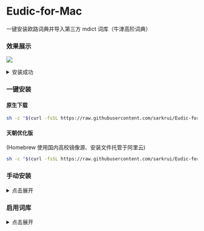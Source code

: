 # Eudic-for-Mac

一键安装欧路词典并导入第三方 mdict 词库（牛津高阶词典）

### 效果展示

![](https://i.imgur.com/zC1P0pt.gif)

<details>
  <summary>安装成功</summary>
  <img src="https://i.imgur.com/QUPZKPt.png" alt="image-20200818182209777" style="zoom:40%;" />
</details>


### 一键安装

#### 原生下载

```bash
sh -c "$(curl -fsSL https://raw.githubusercontent.com/sarkrui/Eudic-for-Mac/master/Eudic)"
```

#### 天朝优化版

(Homebrew 使用国内高校镜像源、安装文件托管于阿里云)

```bash
sh -c "$(curl -fsSL https://raw.githubusercontent.com/sarkrui/Eudic-for-Mac/master/Eudic_cn)"
```



### 手动安装

<details>
  <summary>点击展开</summary>

  1. 克隆库
  > git clone https://github.com/sarkrui/Eudic-for-Mac.git
2. 更改工作路径

  > cd Eudic-for-Mac
3. 执行脚本

  > chmod +x Eudic && ./Eudic
4. 添加第三方 mdict 词典
  - 下载 [牛津高阶 mdict 词库](https://github.com/sarkrui/Eudic-for-Mac/releases/download/1.0.1/Oxford_mdict.zip) 
  -  解压压缩包
  -  将 `mdict` 文件拖拽进欧路词典的`词典管理`页面
  </details>

### 启用词库

<details>
  <summary>点击展开</summary>
  <img src="https://i.imgur.com/Xy9lUcB.png" alt="image-20200818182209777" style="zoom:40%;" />
  <img src="https://i.imgur.com/K8JDSud.png" alt="image-20200818182352595" style="zoom:40%;" />
</details>





